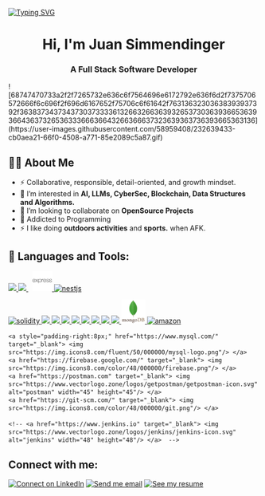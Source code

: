 [![Typing SVG](https://readme-typing-svg.herokuapp.com?duration=7000&color=%288CB8FF&vCenter=true&width=800&height=40&lines=Hello+|+Hola+|+Ciao+|+Hallo+|+Bonjour+|+Привет+|+你好+|+こんにちは+|;+Welcome+to+my+Github+profile+I'm+Juan+Simmendinger+🇩🇪 )](https://git.io/typing-svg)


<h1 align="center">Hi, I'm Juan Simmendinger</h1>
<h3 align="center">A Full Stack Software Developer</h3>
![68747470733a2f2f7265732e636c6f7564696e6172792e636f6d2f7375706572666f6c696f2f696d6167652f75706c6f61642f76313632303638393937392f363837343734373037333361326632663639326537303639366536393664363732653633366636643266366637323639363736393665363136](https://user-images.githubusercontent.com/58959408/232639433-cb0aea21-66f0-4508-a771-85e2089c5a87.gif)


## 🙋‍♂️ About Me

- ⚡ Collaborative, responsible, detail-oriented, and growth mindset.
- 🌱 I’m interested in **AI, LLMs, CyberSec, Blockchain, Data Structures and Algorithms.**
- 👯 I’m looking to collaborate on **OpenSource Projects**
- 🙋‍ Addicted to Programming
- ⚡ I like doing **outdoors activities** and **sports.** when AFK.

## 🚀 Languages and Tools:

<p align="left"> 
    <a href="https://developer.mozilla.org/en-US/docs/Web/JavaScript" target="_blank"> <img src="https://img.icons8.com/color/48/000000/javascript.png"/> </a> 
    <a style="padding-right:8px;" href="https://nodejs.org" target="_blank"> <img src="https://img.icons8.com/color/48/000000/nodejs.png"/> </a> 
    <a href="https://expressjs.com" target="_blank"> <img src="https://raw.githubusercontent.com/devicons/devicon/master/icons/express/express-original-wordmark.svg" alt="express" width="40" height="40"/> </a>
  <a href="https://nestjs.com/" target="_blank"> <img src="https://upload.wikimedia.org/wikipedia/commons/thumb/a/a8/NestJS.svg/1200px-NestJS.svg.png" alt="nestjs" width="48" height="48"/> </a> 

<a href="https://soliditylang.org/" target="_blank"> <img src="https://upload.wikimedia.org/wikipedia/commons/thumb/9/98/Solidity_logo.svg/1200px-Solidity_logo.svg.png" alt="solidity" width="48" height="48"/> </a> 
    <a href="https://reactjs.org/" target="_blank"> <img src="https://img.icons8.com/color/48/000000/react-native.png"/> </a>
    <a href="https://redux.js.org" target="_blank"> <img src="https://img.icons8.com/color/48/000000/redux.png"/> 
    <a href="https://www.typescriptlang.org/" target="_blank"> <img src="https://img.icons8.com/color/48/000000/typescript.png"> </a>
    <a href="https://www.python.org" target="_blank"> <img src="https://img.icons8.com/color/48/000000/python.png"/> </a> 
    <a href="https://www.w3.org/html/" target="_blank"> <img src="https://img.icons8.com/color/48/000000/html-5.png"/> </a> 
    <a href="https://www.w3schools.com/css/" target="_blank"> <img src="https://img.icons8.com/color/48/000000/css3.png"/> </a> 
    <a href="https://getbootstrap.com" target="_blank"> <img src="https://img.icons8.com/color/48/000000/bootstrap.png"/> </a> 
    <a href="https://www.java.com" target="_blank"> <img src="https://img.icons8.com/color/48/000000/java-coffee-cup-logo.png"/> </a>
    <a href="https://www.mongodb.com/" target="_blank"> <img src="https://raw.githubusercontent.com/devicons/devicon/master/icons/mongodb/mongodb-original-wordmark.svg" alt="mongodb" width="48" height="48"/> </a>
      <a href="https://aws.amazon.com/" target="_blank"> <img src="https://png2.cleanpng.com/sh/806b4e6584c622d71191d33edf7d318b/L0KzQYq3U8AyN5dtgJH0aYP2gLBuTfNtcaEyeeR9LXzyd7E0mfVtdJD8RdR7YX7nPb3wjvUuaah4Rd54Z3AwhMPojwNxaaNqhuY2YX3zPcH1h71kdJp1eeR9LXb1dba0hP94dp10RadsN0m3QIe3hPYxa2oARqYBMEK2RIOCUcU2OWU6SKQ5OEm0Q4e1kP5o/kisspng-clip-art-logo-yellow-brand-line-aws-logo-transparent-amp-png-clipart-free-downlo-5c794060df0c99.4602342915514502089136.png" alt="amazon" width="48" height="48"/> </a> 

    <a style="padding-right:8px;" href="https://www.mysql.com/" target="_blank"> <img src="https://img.icons8.com/fluent/50/000000/mysql-logo.png"/> </a>
    <a href="https://firebase.google.com/" target="_blank"> <img src="https://img.icons8.com/color/48/000000/firebase.png"/> </a> 
    <a href="https://postman.com" target="_blank"> <img src="https://www.vectorlogo.zone/logos/getpostman/getpostman-icon.svg" alt="postman" width="45" height="45"/> </a>   
    <a href="https://git-scm.com/" target="_blank"> <img src="https://img.icons8.com/color/48/000000/git.png"/> </a> 
      
    <!-- <a href="https://www.jenkins.io" target="_blank"> <img src="https://www.vectorlogo.zone/logos/jenkins/jenkins-icon.svg" alt="jenkins" width="48" height="48"/> </a>  -->
</p>

## Connect with me:
<p align="left">

[![Connect on LinkedIn](https://img.shields.io/badge/--linkedin?label=LinkedIn&logo=LinkedIn&style=social)](https://www.linkedin.com/in/juan-simmendinger-b78874101/) [![Send me email](https://img.shields.io/badge/--gmail?label=Gmail&logo=Gmail&style=social)](mailto:juanrossi.1995@gmail.com) [![See my resume](https://img.shields.io/badge/--resume?label=Resume&logo=resume&style=social)](#) 
</p>
